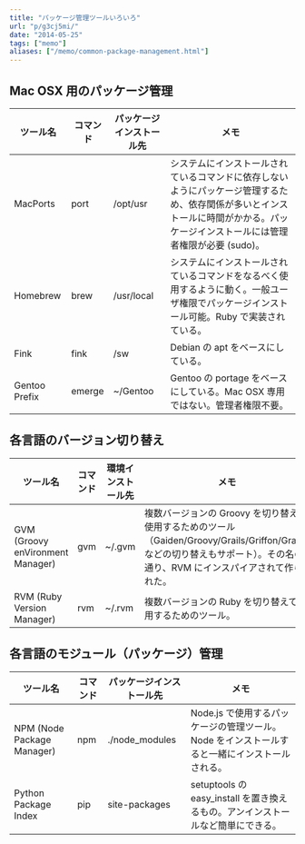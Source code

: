 ```yaml
---
title: "パッケージ管理ツールいろいろ"
url: "p/g3cj5mi/"
date: "2014-05-25"
tags: ["memo"]
aliases: ["/memo/common-package-management.html"]
---
```


Mac OSX 用のパッケージ管理
----

| ツール名 | コマンド | パッケージインストール先 | メモ |
| ---- | ---- | ---- | ---- |
| MacPorts | port | /opt/usr | システムにインストールされているコマンドに依存しないようにパッケージ管理するため、依存関係が多いとインストールに時間がかかる。パッケージインストールには管理者権限が必要 (sudo)。 |
| Homebrew | brew | /usr/local | システムにインストールされているコマンドをなるべく使用するように動く。一般ユーザ権限でパッケージインストール可能。Ruby で実装されている。|
| Fink | fink | /sw | Debian の apt をベースにしている。 |
| Gentoo Prefix | emerge | ~/Gentoo | Gentoo の portage をベースにしている。Mac OSX 専用ではない。管理者権限不要。 |


各言語のバージョン切り替え
----

| ツール名 | コマンド | 環境インストール先 | メモ |
| ---- | ---- | ---- | ---- |
| GVM (Groovy enVironment Manager) | gvm | ~/.gvm | 複数バージョンの Groovy を切り替えて使用するためのツール（Gaiden/Groovy/Grails/Griffon/Gradle などの切り替えもサポート）。その名の通り、RVM にインスパイアされて作られた。|
| RVM (Ruby Version Manager) | rvm | ~/.rvm | 複数バージョンの Ruby を切り替えて使用するためのツール。|


各言語のモジュール（パッケージ）管理
----

| ツール名 | コマンド | パッケージインストール先 | メモ |
| ---- | ---- | ---- | ---- |
| NPM (Node Package Manager) | npm | ./node_modules | Node.js で使用するパッケージの管理ツール。Node をインストールすると一緒にインストールされる。|
| Python Package Index | pip | site-packages | setuptools の easy_install を置き換えるもの。アンインストールなど簡単にできる。 |

